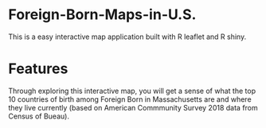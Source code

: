 # Foreign-Born-Maps-in-U.S.
This is a easy interactive map application built with R leaflet and R shiny.

# Features
Through exploring this interactive map, you will get a sense of what the top 10 countries of birth among Foreign Born in Massachusetts are and where they live currently (based on American Commmunity Survey 2018 data from Census of Bueau). 
